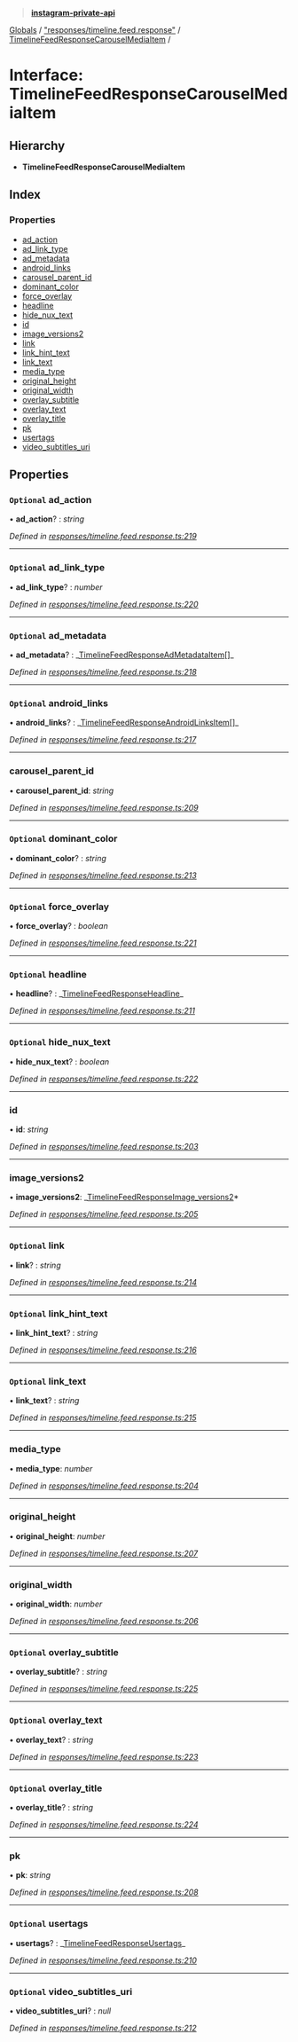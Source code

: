 > **[instagram-private-api](../README.md)**

[Globals](../README.md) / ["responses/timeline.feed.response"](../modules/_responses_timeline_feed_response_.md) / [TimelineFeedResponseCarouselMediaItem](_responses_timeline_feed_response_.timelinefeedresponsecarouselmediaitem.md) /

# Interface: TimelineFeedResponseCarouselMediaItem

## Hierarchy

- **TimelineFeedResponseCarouselMediaItem**

## Index

### Properties

- [ad_action](_responses_timeline_feed_response_.timelinefeedresponsecarouselmediaitem.md#optional-ad_action)
- [ad_link_type](_responses_timeline_feed_response_.timelinefeedresponsecarouselmediaitem.md#optional-ad_link_type)
- [ad_metadata](_responses_timeline_feed_response_.timelinefeedresponsecarouselmediaitem.md#optional-ad_metadata)
- [android_links](_responses_timeline_feed_response_.timelinefeedresponsecarouselmediaitem.md#optional-android_links)
- [carousel_parent_id](_responses_timeline_feed_response_.timelinefeedresponsecarouselmediaitem.md#carousel_parent_id)
- [dominant_color](_responses_timeline_feed_response_.timelinefeedresponsecarouselmediaitem.md#optional-dominant_color)
- [force_overlay](_responses_timeline_feed_response_.timelinefeedresponsecarouselmediaitem.md#optional-force_overlay)
- [headline](_responses_timeline_feed_response_.timelinefeedresponsecarouselmediaitem.md#optional-headline)
- [hide_nux_text](_responses_timeline_feed_response_.timelinefeedresponsecarouselmediaitem.md#optional-hide_nux_text)
- [id](_responses_timeline_feed_response_.timelinefeedresponsecarouselmediaitem.md#id)
- [image_versions2](_responses_timeline_feed_response_.timelinefeedresponsecarouselmediaitem.md#image_versions2)
- [link](_responses_timeline_feed_response_.timelinefeedresponsecarouselmediaitem.md#optional-link)
- [link_hint_text](_responses_timeline_feed_response_.timelinefeedresponsecarouselmediaitem.md#optional-link_hint_text)
- [link_text](_responses_timeline_feed_response_.timelinefeedresponsecarouselmediaitem.md#optional-link_text)
- [media_type](_responses_timeline_feed_response_.timelinefeedresponsecarouselmediaitem.md#media_type)
- [original_height](_responses_timeline_feed_response_.timelinefeedresponsecarouselmediaitem.md#original_height)
- [original_width](_responses_timeline_feed_response_.timelinefeedresponsecarouselmediaitem.md#original_width)
- [overlay_subtitle](_responses_timeline_feed_response_.timelinefeedresponsecarouselmediaitem.md#optional-overlay_subtitle)
- [overlay_text](_responses_timeline_feed_response_.timelinefeedresponsecarouselmediaitem.md#optional-overlay_text)
- [overlay_title](_responses_timeline_feed_response_.timelinefeedresponsecarouselmediaitem.md#optional-overlay_title)
- [pk](_responses_timeline_feed_response_.timelinefeedresponsecarouselmediaitem.md#pk)
- [usertags](_responses_timeline_feed_response_.timelinefeedresponsecarouselmediaitem.md#optional-usertags)
- [video_subtitles_uri](_responses_timeline_feed_response_.timelinefeedresponsecarouselmediaitem.md#optional-video_subtitles_uri)

## Properties

### `Optional` ad_action

• **ad_action**? : _string_

_Defined in [responses/timeline.feed.response.ts:219](https://github.com/realinstadude/instagram-private-api/blob/4ae8fec/src/responses/timeline.feed.response.ts#L219)_

---

### `Optional` ad_link_type

• **ad_link_type**? : _number_

_Defined in [responses/timeline.feed.response.ts:220](https://github.com/realinstadude/instagram-private-api/blob/4ae8fec/src/responses/timeline.feed.response.ts#L220)_

---

### `Optional` ad_metadata

• **ad_metadata**? : _[TimelineFeedResponseAdMetadataItem](\_responses_timeline_feed_response_.timelinefeedresponseadmetadataitem.md)[]\_

_Defined in [responses/timeline.feed.response.ts:218](https://github.com/realinstadude/instagram-private-api/blob/4ae8fec/src/responses/timeline.feed.response.ts#L218)_

---

### `Optional` android_links

• **android_links**? : _[TimelineFeedResponseAndroidLinksItem](\_responses_timeline_feed_response_.timelinefeedresponseandroidlinksitem.md)[]\_

_Defined in [responses/timeline.feed.response.ts:217](https://github.com/realinstadude/instagram-private-api/blob/4ae8fec/src/responses/timeline.feed.response.ts#L217)_

---

### carousel_parent_id

• **carousel_parent_id**: _string_

_Defined in [responses/timeline.feed.response.ts:209](https://github.com/realinstadude/instagram-private-api/blob/4ae8fec/src/responses/timeline.feed.response.ts#L209)_

---

### `Optional` dominant_color

• **dominant_color**? : _string_

_Defined in [responses/timeline.feed.response.ts:213](https://github.com/realinstadude/instagram-private-api/blob/4ae8fec/src/responses/timeline.feed.response.ts#L213)_

---

### `Optional` force_overlay

• **force_overlay**? : _boolean_

_Defined in [responses/timeline.feed.response.ts:221](https://github.com/realinstadude/instagram-private-api/blob/4ae8fec/src/responses/timeline.feed.response.ts#L221)_

---

### `Optional` headline

• **headline**? : _[TimelineFeedResponseHeadline](\_responses_timeline_feed_response_.timelinefeedresponseheadline.md)\_

_Defined in [responses/timeline.feed.response.ts:211](https://github.com/realinstadude/instagram-private-api/blob/4ae8fec/src/responses/timeline.feed.response.ts#L211)_

---

### `Optional` hide_nux_text

• **hide_nux_text**? : _boolean_

_Defined in [responses/timeline.feed.response.ts:222](https://github.com/realinstadude/instagram-private-api/blob/4ae8fec/src/responses/timeline.feed.response.ts#L222)_

---

### id

• **id**: _string_

_Defined in [responses/timeline.feed.response.ts:203](https://github.com/realinstadude/instagram-private-api/blob/4ae8fec/src/responses/timeline.feed.response.ts#L203)_

---

### image_versions2

• **image_versions2**: _[TimelineFeedResponseImage_versions2](\_responses_timeline_feed_response_.timelinefeedresponseimage*versions2.md)*

_Defined in [responses/timeline.feed.response.ts:205](https://github.com/realinstadude/instagram-private-api/blob/4ae8fec/src/responses/timeline.feed.response.ts#L205)_

---

### `Optional` link

• **link**? : _string_

_Defined in [responses/timeline.feed.response.ts:214](https://github.com/realinstadude/instagram-private-api/blob/4ae8fec/src/responses/timeline.feed.response.ts#L214)_

---

### `Optional` link_hint_text

• **link_hint_text**? : _string_

_Defined in [responses/timeline.feed.response.ts:216](https://github.com/realinstadude/instagram-private-api/blob/4ae8fec/src/responses/timeline.feed.response.ts#L216)_

---

### `Optional` link_text

• **link_text**? : _string_

_Defined in [responses/timeline.feed.response.ts:215](https://github.com/realinstadude/instagram-private-api/blob/4ae8fec/src/responses/timeline.feed.response.ts#L215)_

---

### media_type

• **media_type**: _number_

_Defined in [responses/timeline.feed.response.ts:204](https://github.com/realinstadude/instagram-private-api/blob/4ae8fec/src/responses/timeline.feed.response.ts#L204)_

---

### original_height

• **original_height**: _number_

_Defined in [responses/timeline.feed.response.ts:207](https://github.com/realinstadude/instagram-private-api/blob/4ae8fec/src/responses/timeline.feed.response.ts#L207)_

---

### original_width

• **original_width**: _number_

_Defined in [responses/timeline.feed.response.ts:206](https://github.com/realinstadude/instagram-private-api/blob/4ae8fec/src/responses/timeline.feed.response.ts#L206)_

---

### `Optional` overlay_subtitle

• **overlay_subtitle**? : _string_

_Defined in [responses/timeline.feed.response.ts:225](https://github.com/realinstadude/instagram-private-api/blob/4ae8fec/src/responses/timeline.feed.response.ts#L225)_

---

### `Optional` overlay_text

• **overlay_text**? : _string_

_Defined in [responses/timeline.feed.response.ts:223](https://github.com/realinstadude/instagram-private-api/blob/4ae8fec/src/responses/timeline.feed.response.ts#L223)_

---

### `Optional` overlay_title

• **overlay_title**? : _string_

_Defined in [responses/timeline.feed.response.ts:224](https://github.com/realinstadude/instagram-private-api/blob/4ae8fec/src/responses/timeline.feed.response.ts#L224)_

---

### pk

• **pk**: _string_

_Defined in [responses/timeline.feed.response.ts:208](https://github.com/realinstadude/instagram-private-api/blob/4ae8fec/src/responses/timeline.feed.response.ts#L208)_

---

### `Optional` usertags

• **usertags**? : _[TimelineFeedResponseUsertags](\_responses_timeline_feed_response_.timelinefeedresponseusertags.md)\_

_Defined in [responses/timeline.feed.response.ts:210](https://github.com/realinstadude/instagram-private-api/blob/4ae8fec/src/responses/timeline.feed.response.ts#L210)_

---

### `Optional` video_subtitles_uri

• **video_subtitles_uri**? : _null_

_Defined in [responses/timeline.feed.response.ts:212](https://github.com/realinstadude/instagram-private-api/blob/4ae8fec/src/responses/timeline.feed.response.ts#L212)_
